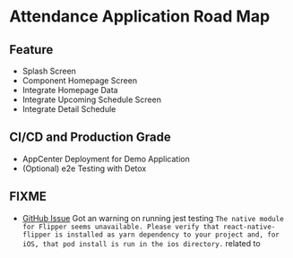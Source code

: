 # Attendance Application Road Map

## Feature

- Splash Screen
- Component Homepage Screen
- Integrate Homepage Data
- Integrate Upcoming Schedule Screen
- Integrate Detail Schedule

## CI/CD and Production Grade

- AppCenter Deployment for Demo Application
- (Optional) e2e Testing with Detox

## FIXME

- [GitHub Issue](https://github.com/facebook/flipper/issues/1253) Got an warning on running jest testing `The native module for Flipper seems unavailable. Please verify that react-native-flipper is installed as yarn dependency to your project and, for iOS, that pod install is run in the ios directory.`
  related to
